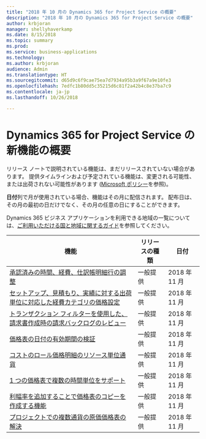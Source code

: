 ```yaml
---
title: "2018 年 10 月の Dynamics 365 for Project Service の概要"
description: "2018 年 10 月の Dynamics 365 for Project Service の概要"
author: krbjoran
manager: shellyhaverkamp
ms.date: 8/15/2018
ms.topic: summary
ms.prod: 
ms.service: business-applications
ms.technology: 
ms.author: krbjoran
audience: Admin
ms.translationtype: HT
ms.sourcegitcommit: d65d9c6f9cae75ea7d7934a95b3a9f67a9e10fe3
ms.openlocfilehash: 7edfc1b80dd5c35215d6c81f2a42b4c8e37ba7c9
ms.contentlocale: ja-jp
ms.lasthandoff: 10/26/2018

---
```

#  <a name="summary-of-whats-new-in-dynamics-365-for-project-service"></a>Dynamics 365 for Project Service の新機能の概要

リリース ノートで説明されている機能は、まだリリースされていない場合があります。 提供タイムラインおよび予定されている機能は、変更される可能性、または出荷されない可能性があります ([Microsoft ポリシー](https://go.microsoft.com/fwlink/p/?linkid=2007332)を参照)。

**日付**列で月が使用されている場合、機能はその月に配信されます。 配布日は、その月の最初の日だけでなく、その月の任意の日にすることができます。

Dynamics 365 ビジネス アプリケーションを利用できる地域の一覧については、[ご利用いただける国と地域に関するガイド](https://aka.ms/dynamics_365_international_availability_deck)を参照してください。 


| 機能                                                                                                                                                                                                 | リリースの種類 | 日付 |
|---------------------------------------------------------------------------------------------------------------------------------------------------------------------------------------------------------|--------------|----------------------|
| [承認済みの時間、経費、仕訳帳明細行の調整](../project-service/customer-driven-enhancements/adjustments-approved-time-expense-journal-lines.md)                                       | 一般提供           | 2018 年 11 月          |
| [セットアップ、見積もり、実績に対する出荷単位に対応した経費カテゴリの価格設定](../project-service/customer-driven-enhancements/unit-aware-expense-category-pricing-setup-estimation-actuals.md)           | 一般提供           | 2018 年 11 月          |
| [トランザクション フィルターを使用した、請求書作成時の請求バックログのレビュー](../project-service/customer-driven-enhancements/use-transaction-filters-review-invoicing-backlog-creating-invoices.md) | 一般提供           | 2018 年 11 月          |
| [価格表の日付の有効期間の検証](../project-service/customer-driven-enhancements/date-effectivity-validations.md)                                                                       | 一般提供           | 2018 年 11 月          |
| [コストのロール価格明細のリソース単位通貨](../project-service/customer-driven-enhancements/resourcing-unit-currency-on-pricelist-lines.md)                                             | 一般提供           | 2018 年 11 月          |
| [1 つの価格表で複数の時間単位をサポート](../project-service/customer-driven-enhancements/Support-for-timeunit-for-resource-pricing.md)                                              | 一般提供           | 2018 年 11 月          |
| [利幅率を追加することで価格表のコピーを作成する機能](../project-service/customer-driven-enhancements/Copies-of-price-list-adding-markup.md)                                         | 一般提供           | 2018 年 11 月          |
| [プロジェクトでの複数通貨の原価価格表の解決](../project-service/customer-driven-enhancements/Resolution-of-cost-price-list-for-projects.md)                                           | 一般提供           | 2018 年 11 月          |

